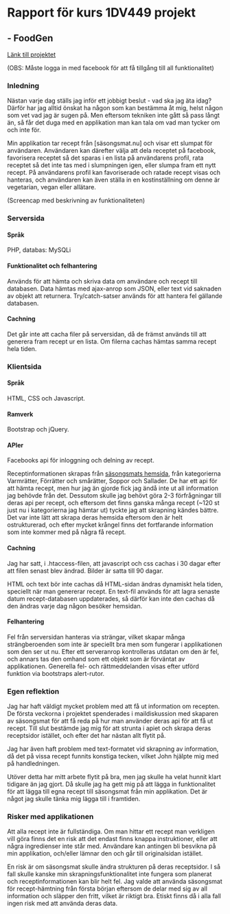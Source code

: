 # Rapport för kurs 1DV449 projekt 
## - FoodGen


[Länk till projektet](http://janinaeb.se/FoodGen)

(OBS: Måste logga in med facebook för att få tillgång till all funktionalitet)


### Inledning
Nästan varje dag ställs jag inför ett jobbigt beslut - vad ska jag äta idag? Därför har jag alltid önskat ha någon som kan bestämma åt mig, helst någon som vet vad jag är sugen på. Men eftersom tekniken inte gått så pass långt än, så får det duga med en applikation man kan tala om vad man tycker om och inte för.

Min applikation tar recept från [säsongsmat.nu] och visar ett slumpat för användaren. Användaren kan därefter välja att dela receptet på facebook, favorisera receptet så det sparas i en lista på användarens profil, rata receptet så det inte tas med i slumpningen igen, eller slumpa fram ett nytt recept. På användarens profil kan favoriserade och ratade recept visas och hanteras, och användaren kan även ställa in en kostinställning om denne är vegetarian, vegan eller allätare.

(Screencap med beskrivning av funktionaliteten)


### Serversida
#### Språk
PHP, databas: MySQLi 

#### Funktionalitet och felhantering
Används för att hämta och skriva data om användare och recept till databasen. Data hämtas med ajax-anrop som JSON, eller text vid saknaden av objekt att returnera. Try/catch-satser används för att hantera fel gällande databasen.

#### Cachning
Det går inte att cacha filer på serversidan, då de främst används till att generera fram recept ur en lista. Om filerna cachas hämtas samma recept hela tiden.



### Klientsida
#### Språk
HTML, CSS och Javascript. 

#### Ramverk
Bootstrap och jQuery.

#### APIer
Facebooks api för inloggning och delning av recept. 

Receptinformationen skrapas från [säsongsmats hemsida](säsongsmat.nu), från kategorierna Varmrätter, Förrätter och smårätter, Soppor och Sallader. De har ett api för att hämta recept, men hur jag än gjorde fick jag ändå inte ut all information jag behövde från det. Dessutom skulle jag behövt göra 2-3 förfrågningar till deras api per recept, och eftersom det finns ganska många recept (~120 st just nu i kategorierna jag hämtar ut) tyckte jag att skrapning kändes bättre. Det var inte lätt att skrapa deras hemsida eftersom den är helt ostrukturerad, och efter mycket krångel finns det fortfarande information som inte kommer med på några få recept. 

#### Cachning
Jag har satt, i .htaccess-filen, att javascript och css cachas i 30 dagar efter att filen senast blev ändrad. Bilder är satta till 90 dagar. 


HTML och text bör inte cachas då HTML-sidan ändras dynamiskt hela tiden, speciellt när man genererar recept. En text-fil används för att lagra senaste datum recept-databasen uppdaterades, så därför kan inte den cachas då den ändras varje dag någon besöker hemsidan.

#### Felhantering
Fel från serversidan hanteras via strängar, vilket skapar många strängberoenden som inte är speciellt bra men som fungerar i applikationen som den ser ut nu. Efter ett serveranrop kontrolleras utdatan om den är fel, och annars tas den omhand som ett objekt som är förväntat av applikationen. Generella fel- och rättmeddelanden visas efter utförd funktion via bootstraps alert-rutor.


### Egen reflektion
Jag har haft väldigt mycket problem med att få ut information om recepten. De första veckorna i projektet spenderades i maildiskussion med skaparen av säsongsmat för att få reda på hur man använder deras api för att få ut recept. Till slut bestämde jag mig för att strunta i apiet och skrapa deras receptsidor istället, och efter det har nästan allt flytit på. 


Jag har även haft problem med text-formatet vid skrapning av information, då det på vissa recept funnits konstiga tecken, vilket John hjälpte mig med på handledningen.


Utöver detta har mitt arbete flytit på bra, men jag skulle ha velat hunnit klart tidigare än jag gjort. Då skulle jag ha gett mig på att lägga in funktionalitet för att lägga till egna recept till säsongsmat från min applikation. Det är något jag skulle tänka mig lägga till i framtiden. 


### Risker med applikationen
Att alla recept inte är fullständiga. Om man hittar ett recept man verkligen vill göra finns det en risk att det endast finns knappa instruktioner, eller att några ingredienser inte står med. Användare kan antingen bli besvikna på min applikation, och/eller lämnar den och går till originalsidan istället.


En risk är om säsongsmat skulle ändra strukturen på deras receptsidor. I så fall skulle kanske min skrapningsfunktionalitet inte fungera som planerat och receptinformationen kan blir helt fel. Jag valde att använda säsongsmat för recept-hämtning från första början eftersom de delar med sig av all information och släpper den fritt, vilket är riktigt bra. Etiskt finns då i alla fall ingen risk med att använda deras data.

